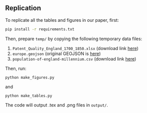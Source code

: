 ## Replication 

To replicate all the tables and figures in our paper, first:
```bash
pip install -r requirements.txt
```
Then, prepare `temp/` by copying the following temporary data files:
1. `Patent_Quality_England_1700_1850.xlsx` (download link [here](https://www.openicpsr.org/openicpsr/project/142801/version/V1/view )) 
2. `europe.geojson` (original GEOJSON is [here](https://github.com/leakyMirror/map-of-europe/blob/master/GeoJSON/europe.geojson))
3. `population-of-england-millennium.csv` (download link [here](https://ourworldindata.org/grapher/population-of-england-millennium.csv?v=1&csvType=full&useColumnShortNames=true))

Then, run:
```terminal
python make_figures.py 
```
and 
```terminal 
python make_tables.py 
```
The code will output .tex and .png files in `output/`.
